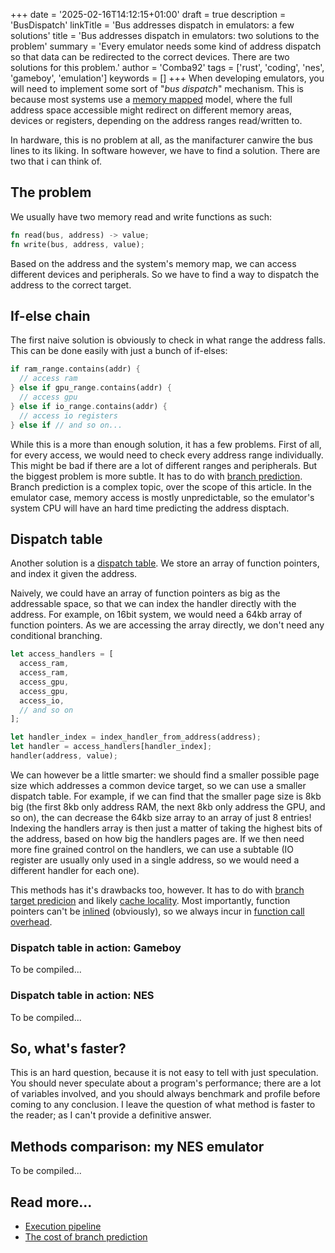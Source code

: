 +++
date = '2025-02-16T14:12:15+01:00'
draft = true
description = 'BusDispatch'
linkTitle = 'Bus addresses dispatch in emulators: a few solutions'
title = 'Bus addresses dispatch in emulators: two solutions to the problem'
summary = 'Every emulator needs some kind of address dispatch so that data can be redirected to the correct devices. There are two solutions for this problem.'
author = 'Comba92'
tags = ['rust', 'coding', 'nes', 'gameboy', 'emulation']
keywords = []
+++
When developing emulators, you will need to implement some sort of "*bus dispatch*" mechanism. This is because most systems use a [memory mapped](https://en.wikipedia.org/wiki/Memory-mapped_I/O_and_port-mapped_I/O) model, where the full address space accessible might redirect on different memory areas, devices or registers, depending on the address ranges read/written to.

In hardware, this is no problem at all, as the manifacturer canwire the bus lines to its liking. In software however, we have to find a solution. There are two that i can think of.

## The problem
We usually have two memory read and write functions as such:
```rust 
fn read(bus, address) -> value;
fn write(bus, address, value);
```
Based on the address and the system's memory map, we can access different devices and peripherals. So we have to find a way to dispatch the address to the correct target.

## If-else chain
The first naive solution is obviously to check in what range the address falls.
This can be done easily with just a bunch of if-elses:
```rust
if ram_range.contains(addr) {
  // access ram
} else if gpu_range.contains(addr) {
  // access gpu
} else if io_range.contains(addr) {
  // access io registers
} else if // and so on...
```

While this is a more than enough solution, it has a few problems.
First of all, for every access, we would need to check every address range individually. This might be bad if there are a lot of different ranges and peripherals.
But the biggest problem is more subtle. It has to do with [branch prediction](https://en.wikipedia.org/wiki/Branch_predictor). 
Branch prediction is a complex topic, over the scope of this article. 
In the emulator case, memory access is mostly unpredictable, so the emulator's system CPU will have an hard time predicting the address disptach.

## Dispatch table
Another solution is a [dispatch table](https://en.wikipedia.org/wiki/Dispatch_table).
We store an array of function pointers, and index it given the address.

Naively, we could have an array of function pointers as big as the addressable space, so that we can index the handler directly with the address. For example, on 16bit system, we would need a 64kb array of function pointers.
As we are accessing the array directly, we don't need any conditional branching.

```rust
let access_handlers = [
  access_ram,
  access_ram,
  access_gpu,
  access_gpu,
  access_io,
  // and so on
];

let handler_index = index_handler_from_address(address);
let handler = access_handlers[handler_index];
handler(address, value);
```

We can however be a little smarter: we should find a smaller possible page size which addresses a common device target, so we can use a smaller dispatch table. For example, if we can find that the smaller page size is 8kb big (the first 8kb only address RAM, the next 8kb only address the GPU, and so on), the can decrease the 64kb size array to an array of just 8 entries! 
Indexing the handlers array is then just a matter of taking the highest bits of the address, based on how big the handlers pages are.
If we then need more fine grained control on the handlers, we can use a subtable (IO register are usually only used in a single address, so we would need a different handler for each one).

This methods has it's drawbacks too, however. It has to do with [branch target predicion](https://en.wikipedia.org/wiki/Branch_target_predictor) and likely [cache locality](https://en.wikipedia.org/wiki/Locality_of_reference). 
Most importantly, function pointers can't be [inlined](https://en.wikipedia.org/wiki/Inline_expansion) (obviously), so we always incur in [function call overhead](https://stackoverflow.com/questions/31779335/why-is-there-overhead-when-calling-functions).

### Dispatch table in action: Gameboy
To be compiled...

### Dispatch table in action: NES
To be compiled...

## So, what's faster?
This is an hard question, because it is not easy to tell with just speculation. You should never speculate about a program's performance; there are a lot of variables involved, and you should always benchmark and profile before coming to any conclusion. I leave the question of what method is faster to the reader; as I can't provide a definitive answer.

## Methods comparison: my NES emulator
To be compiled...

## Read more...
- [Execution pipeline](https://en.wikipedia.org/wiki/Instruction_pipelining)
- [The cost of branch prediction](https://en.algorithmica.org/hpc/pipelining/branching/)